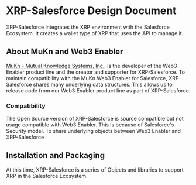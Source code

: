 # XRP-Salesforce Design Document

XRP-Salesforce integrates the XRP environment with the Salesforce Ecosystem. It creates a wallet type of XRP that uses the API to manage it.

## About MuKn and Web3 Enabler

[MuKn - Mutual Knowledge Systems, Inc.](https://mukn.com), is the developer of the Web3 Enabler product line and the creator and supporter for XRP-Salesforce. To maintain compatibility with the MuKn Web3 Enabler for Salesforce, XRP-Salesforce shares many underlying data structures. This allows us to release code from our Web3 Enabler product line as part of XRP-Salesforce.

### Compatibility

The Open Source version of XRP-Salesforce is source compatible but not usage compatible with Web3 Enabler. This is because of Salesforce's Security model. To share underlying objects between Web3 Enabler and XRP-Salesforce

## Installation and Packaging

At this time, XRP-Salesforce is a series of Objects and libraries to support XRP in the Salesforce Ecosystem.
